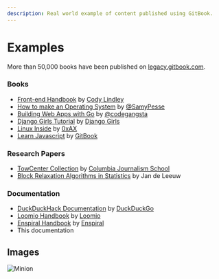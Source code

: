 ```yaml
---
description: Real world example of content published using GitBook.
---
```


# Examples

More than 50,000 books have been published on [legacy.gitbook.com](https://legacy.gitbook.com/explore).

### Books

- [Front-end Handbook](https://legacy.gitbook.com/book/frontendmasters/front-end-handbook/details) by [Cody Lindley](http://codylindley.com)
- [How to make an Operating System](https://legacy.gitbook.com/book/samypesse/how-to-create-an-operating-system/details) by [@SamyPesse](https://github.com/SamyPesse)
- [Building Web Apps with Go](https://legacy.gitbook.com/book/codegangsta/building-web-apps-with-go/details) by [@codegangsta](https://github.com/codegangsta)
- [Django Girls Tutorial](http://tutorial.djangogirls.org/en/index.html) by [Django Girls](https://djangogirls.org)
- [Linux Inside](https://legacy.gitbook.com/book/0xax/linux-insides/details) by [0xAX](https://twitter.com/0xAX)
- [Learn Javascript](https://legacy.gitbook.com/book/gitbookio/javascript/details) by [GitBook](https://twitter.com/GitbookIO)

### Research Papers

- [TowCenter Collection](https://legacy.gitbook.com/@towcenter) by [Columbia Journalism School](http://www.journalism.columbia.edu/)
- [Block Relaxation Algorithms in Statistics](https://legacy.gitbook.com/@jandeleeuw) by Jan de Leeuw

### Documentation

- [DuckDuckHack Documentation](http://docs.duckduckhack.com) by [DuckDuckGo](https://duckduckgo.com/about)
- [Loomio Handbook](http://loomio.coop/) by [Loomio](https://www.loomio.org/)
- [Enspiral Handbook](http://handbook.enspiral.com/) by [Enspiral](http://enspiral.com/)
- This documentation

## Images

![Minion](/test.jpg)
